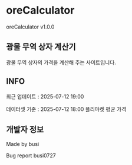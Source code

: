 # oreCalculator
oreCalculator v1.0.0

## 광물 무역 상자 계산기

광물 무역 상자의 가격을 계산해 주는 사이트입니다.

## INFO

최근 업데이트 : 2025-07-12 19:00

데이터셋 기준 : 2025-07-12 18:00 플리마켓 평균 가격

## 개발자 정보

Made by busi

Bug report busi0727
